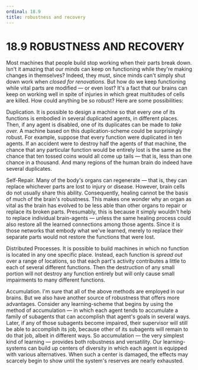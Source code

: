 ```yaml
---
ordinal: 18.9
title: robustness and recovery
---
```


# 18.9 ROBUSTNESS AND RECOVERY 

<p>Most machines that people build stop working when their parts break down. Isn't it amazing that our minds can keep on functioning while they're making changes in themselves? Indeed, they must, since minds can't simply shut down work when <em>closed for renovations.</em> But how do we keep functioning while vital parts are modified &mdash; or even lost? It's a fact that our brains can keep on working well in spite of injuries in which great multitudes of cells are killed. How could anything be so robust? Here are some possibilities:</p>
<p>Duplication. It is possible to design a machine so that every one of its functions is embodied in several duplicated agents, in different places. Then, if any agent is disabled, one of its duplicates can be made to <em>take over.</em> A machine based on this duplication-scheme could be surprisingly robust. For example, suppose that every function were duplicated in ten agents. If an accident were to destroy half the agents of that machine, the chance that any particular function would be entirely lost is the same as the chance that ten tossed coins would all come up tails &mdash; that is, less than one chance in a thousand. And many regions of the human brain do indeed have several duplicates.</p>
<p>Self-Repair. Many of the body's organs can regenerate &mdash; that is, they can replace whichever parts are lost to injury or disease. However, brain cells do not usually share this ability. Consequently, healing cannot be the basis of much of the brain's robustness. This makes one wonder why an organ as vital as the brain has evolved to be less able than other organs to repair or replace its broken parts. Presumably, this is because it simply wouldn't help to replace individual brain-agents &mdash; unless the same healing process could also restore all the learned connections among those agents. Since it is those networks that embody what we've learned, merely to replace their separate parts would not restore the functions that were lost.</p>
<p>Distributed Processes. It is possible to build machines in which no function is located in any one specific place. Instead, each function is <em>spread out</em> over a range of locations, so that each part's activity contributes a little to each of several different functions. Then the destruction of any small portion will not destroy any function entirely but will only cause small impairments to many different functions.</p>
<p>Accumulation. I'm sure that all of the above methods are employed in our brains. But we also have another source of robustness that offers more advantages. Consider any learning-scheme that begins by using the method of accumulation &mdash; in which each agent tends to accumulate a family of subagents that can accomplish that agent's goals in several ways. Later, if any of those subagents become impaired, their supervisor will still be able to accomplish its job, because other of its subagents will remain to do that job, albeit in different ways. So accumulation &mdash; the very simplest kind of learning &mdash; provides both robustness and versatility. Our learning- systems can build up centers of diversity in which each agent is equipped with various alternatives. When such a center is damaged, the effects may scarcely begin to show until the system's reserves are nearly exhausted.</p>